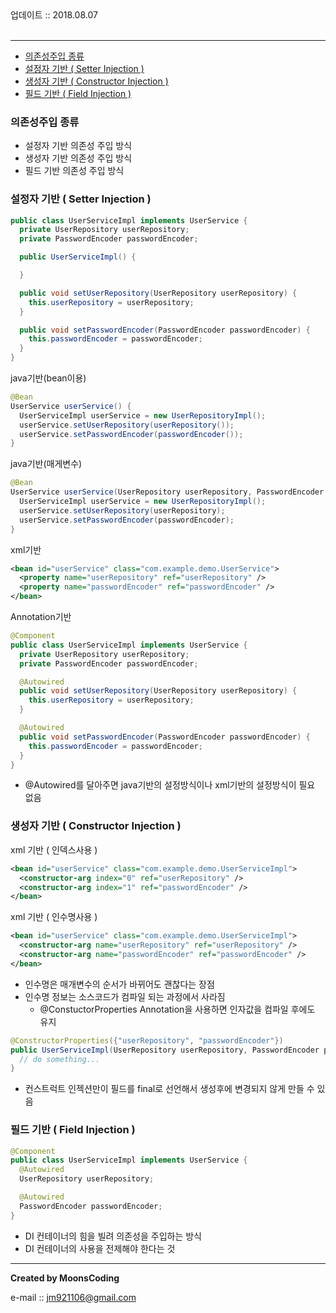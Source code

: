 
<div class="pull-right">  업데이트 :: 2018.08.07 </div><br>

---

<!-- @import "[TOC]" {cmd="toc" depthFrom=1 depthTo=6 orderedList=false} -->
<!-- code_chunk_output -->

* [의존성주입 종류](#의존성주입-종류)
* [설정자 기반 ( Setter Injection )](#설정자-기반-setter-injection)
* [생성자 기반 ( Constructor Injection )](#생성자-기반-constructor-injection)
* [필드 기반 ( Field Injection )](#필드-기반-field-injection)

<!-- /code_chunk_output -->


### 의존성주입 종류

- 설정자 기반 의존성 주입 방식
- 생성자 기반 의존성 주입 방식
- 필드 기반 의존성 주입 방식

### 설정자 기반 ( Setter Injection )

```java
public class UserServiceImpl implements UserService {
  private UserRepository userRepository;
  private PasswordEncoder passwordEncoder;

  public UserServiceImpl() {

  }

  public void setUserRepository(UserRepository userRepository) {
    this.userRepository = userRepository;
  }

  public void setPasswordEncoder(PasswordEncoder passwordEncoder) {
    this.passwordEncoder = passwordEncoder;
  }
}
```

java기반(bean이용)

```java
@Bean
UserService userService() {
  UserServiceImpl userService = new UserRepositoryImpl();
  userService.setUserRepository(userRepository());
  userService.setPasswordEncoder(passwordEncoder());
}
```

java기반(매게변수)

```java
@Bean
UserService userService(UserRepository userRepository, PasswordEncoder passwordEncoder) {
  UserServiceImpl userService = new UserRepositoryImpl();
  userService.setUserRepository(userRepository);
  userService.setPasswordEncoder(passwordEncoder);
}
```

xml기반

```xml
<bean id="userService" class="com.example.demo.UserService">
  <property name="userRepository" ref="userRepository" />
  <property name="passwordEncoder" ref="passwordEncoder" />
</bean>
```

Annotation기반

```java
@Component
public class UserServiceImpl implements UserService {
  private UserRepository userRepository;
  private PasswordEncoder passwordEncoder;

  @Autowired
  public void setUserRepository(UserRepository userRepository) {
    this.userRepository = userRepository;
  }

  @Autowired
  public void setPasswordEncoder(PasswordEncoder passwordEncoder) {
    this.passwordEncoder = passwordEncoder;
  }
}
```

- @Autowired를 달아주면 java기반의 설정방식이나 xml기반의 설정방식이 필요 없음

### 생성자 기반 ( Constructor Injection )

xml 기반 ( 인덱스사용 )

```xml
<bean id="userService" class="com.example.demo.UserServiceImpl">
  <constructor-arg index="0" ref="userRepository" />
  <constructor-arg index="1" ref="passwordEncoder" />
</bean>
```

xml 기반 ( 인수명사용 )
```xml
<bean id="userService" class="com.example.demo.UserServiceImpl">
  <constructor-arg name="userRepository" ref="userRepository" />
  <constructor-arg name="passwordEncoder" ref="passwordEncoder" />
</bean>
```

- 인수명은 매개변수의 순서가 바뀌어도 괜찮다는 장점
- 인수명 정보는 소스코드가 컴파일 되는 과정에서 사라짐
  - @ConstuctorProperties Annotation을 사용하면 인자값을 컴파일 후에도 유지

```java
@ConstructorProperties({"userRepository", "passwordEncoder"})
public UserServiceImpl(UserRepository userRepository, PasswordEncoder passwordEncoder) {
  // do something...
}
```

- 컨스트럭트 인젝션만이 필드를 final로 선언해서 생성후에 변경되지 않게 만들 수 있음

### 필드 기반 ( Field Injection )

```java
@Component
public class UserServiceImpl implements UserService {
  @Autowired
  UserRepository userRepository;

  @Autowired
  PasswordEncoder passwordEncoder;
}
```
- DI 컨테이너의 힘을 빌려 의존성을 주입하는 방식
- DI 컨테이너의 사용을 전제해야 한다는 것


---

**Created by MoonsCoding**

e-mail :: jm921106@gmail.com

